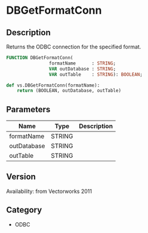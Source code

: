 # DBGetFormatConn

## Description
Returns the ODBC connection for the specified format.

```pascal
FUNCTION DBGetFormatConn(
				formatName      : STRING;
				VAR outDatabase : STRING;
				VAR outTable    : STRING): BOOLEAN;
```

```python
def vs.DBGetFormatConn(formatName):
    return (BOOLEAN, outDatabase, outTable)
```

## Parameters
|Name|Type|Description|
|---|---|---|
|formatName|STRING|   |
|outDatabase|STRING|   |
|outTable|STRING|   |

## Version
Availability: from Vectorworks 2011

## Category
* ODBC

